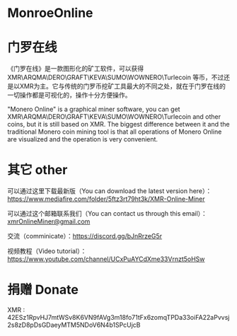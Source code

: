 # MonroeOnline
# 门罗在线
《门罗在线》是一款图形化的矿工软件，可以获得 XMR\ARQMA\DERO\GRAFT\KEVA\SUMO\WOWNERO\Turlecoin 等币，不过还是以XMR为主。它与传统的门罗币挖矿工具最大的不同之处，就在于门罗在线的一切操作都是可视化的，操作十分方便操作。

"Monero Online" is a graphical miner software, you can get XMR\ARQMA\DERO\GRAFT\KEVA\SUMO\WOWNERO\Turlecoin and other coins, but it is still based on XMR. The biggest difference between it and the traditional Monero coin mining tool is that all operations of Monero Online are visualized and the operation is very convenient.

# 其它 other
可以通过这里下载最新版（You can download the latest version here）：https://www.mediafire.com/folder/5ftz3rt79ht3k/XMR-Online-Miner

可以通过这个邮箱联系我们（You can contact us through this email）：xmrOnlineMiner@gmail.com

交流（comminicate）：https://discord.gg/bJnRrzeG5r

视频教程（Video tutorial）：https://www.youtube.com/channel/UCxPuAYCdXme33Vrnzt5oHSw

# 捐赠 Donate
XMR : 42ESz1RpvHJ7mtWSv8K6VN9fAVg3m18fo71tFx6zomqTPDa33oiFA22aPvvsj2s8zD8pDsGDaeyMTM5NDoV6N4b1SPcUjcB
